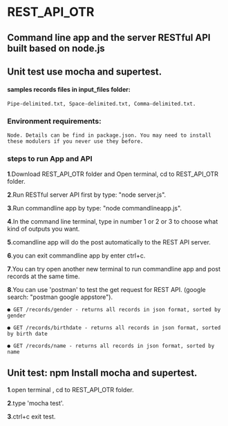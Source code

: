 # REST_API_OTR

## Command line app and the server RESTful API built based on node.js

## Unit test use mocha and supertest.

#### samples records files in input_files folder:  
```
Pipe-delimited.txt, Space-delimited.txt, Comma-delimited.txt.
```

### Environment requirements: 
```
Node. Details can be find in package.json. You may need to install these modulers if you never use they before.
```
### steps to run App and API

**1**.Download REST_API_OTR folder and Open terminal, cd to REST_API_OTR folder.

**2**.Run RESTful server API first by type: "node server.js".

**3**.Run commandline app by type: "node commandlineapp.js".

**4**.In the command line terminal, type in number 1 or 2 or 3 to choose what kind of outputs you want.

**5**.comandline app will do the post automatically to the REST API server.

**6**.you can exit commandline app by enter ctrl+c.

**7**.You can try open another new terminal to run commandline app and post records at the same time.

**8**.You can use 'postman' to test the get request for REST API. (google search: "postman google appstore"). 
```
● GET /records/gender - returns all records in json format, sorted by gender

● GET /records/birthdate - returns all records in json format, sorted by birth date

● GET /records/name - returns all records in json format, sorted by name
```

## Unit test: npm Install mocha and supertest.

**1**.open terminal , cd to REST_API_OTR folder.

**2**.type 'mocha test'.

**3**.ctrl+c exit test.
